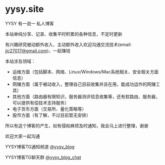 # yysy.site

YYSY 有一说一 私人博客

本站单纯分享、记录、收集平时积累的各种信息，不定时更新

有兴趣研究被动额外收入、主动额外收入欢迎沟通交流技术(email: jjc27017@gmail.com)，一起赚钱

本站涉及领域：
- 运维方面（包括脚本、网络、Linux/Windows/Mac系统相关、安全相关方面信息）
- 网赚方面（属于被动收入，整理自己目前收集并且在用，能成功运作的网赚工具）
- 其他方面（路由器有限知识，服务器测评信息收集等，还有软路由、服务器，可以提供有偿技术支持服务）
- 电子货币方面（交易所、量化策略等）
- 股市方面（有了解，不过目前暂无安排）

所以有这个博客的产生，如有侵权麻烦及时通知，我会马上进行整理，谢谢

欢迎大家一起沟通

YYSY博客TG通知频道 
[@yysy_blog](https://t.me/yysy_blog)


YYSY博客TG聊天群
[@yysy_blog_chat](https://t.me/yysy_blog_chat)
